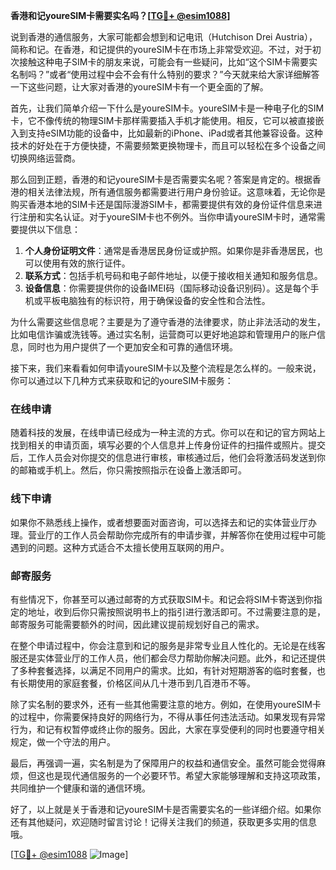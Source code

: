 **香港和记youreSIM卡需要实名吗？[[TG💪+ @esim1088](https://t.me/s/esim1088)]**

说到香港的通信服务，大家可能都会想到和记电讯（Hutchison Drei Austria），简称和记。在香港，和记提供的youreSIM卡在市场上非常受欢迎。不过，对于初次接触这种电子SIM卡的朋友来说，可能会有一些疑问，比如“这个SIM卡需要实名制吗？”或者“使用过程中会不会有什么特别的要求？”今天就来给大家详细解答一下这些问题，让大家对香港的youreSIM卡有一个更全面的了解。

首先，让我们简单介绍一下什么是youreSIM卡。youreSIM卡是一种电子化的SIM卡，它不像传统的物理SIM卡那样需要插入手机才能使用。相反，它可以被直接嵌入到支持eSIM功能的设备中，比如最新的iPhone、iPad或者其他兼容设备。这种技术的好处在于方便快捷，不需要频繁更换物理卡，而且可以轻松在多个设备之间切换网络运营商。

那么回到正题，香港的和记youreSIM卡是否需要实名呢？答案是肯定的。根据香港的相关法律法规，所有通信服务都需要进行用户身份验证。这意味着，无论你是购买香港本地的SIM卡还是国际漫游SIM卡，都需要提供有效的身份证件信息来进行注册和实名认证。对于youreSIM卡也不例外。当你申请youreSIM卡时，通常需要提供以下信息：

1. **个人身份证明文件**：通常是香港居民身份证或护照。如果你是非香港居民，也可以使用有效的旅行证件。
2. **联系方式**：包括手机号码和电子邮件地址，以便于接收相关通知和服务信息。
3. **设备信息**：你需要提供你的设备IMEI码（国际移动设备识别码）。这是每个手机或平板电脑独有的标识符，用于确保设备的安全性和合法性。

为什么需要这些信息呢？主要是为了遵守香港的法律要求，防止非法活动的发生，比如电信诈骗或洗钱等。通过实名制，运营商可以更好地追踪和管理用户的账户信息，同时也为用户提供了一个更加安全和可靠的通信环境。

接下来，我们来看看如何申请youreSIM卡以及整个流程是怎么样的。一般来说，你可以通过以下几种方式来获取和记的youreSIM卡服务：

### **在线申请**
随着科技的发展，在线申请已经成为一种主流的方式。你可以在和记的官方网站上找到相关的申请页面，填写必要的个人信息并上传身份证件的扫描件或照片。提交后，工作人员会对你提交的信息进行审核，审核通过后，他们会将激活码发送到你的邮箱或手机上。然后，你只需按照指示在设备上激活即可。

### **线下申请**
如果你不熟悉线上操作，或者想要面对面咨询，可以选择去和记的实体营业厅办理。营业厅的工作人员会帮助你完成所有的申请步骤，并解答你在使用过程中可能遇到的问题。这种方式适合不太擅长使用互联网的用户。

### **邮寄服务**
有些情况下，你甚至可以通过邮寄的方式获取SIM卡。和记会将SIM卡寄送到你指定的地址，收到后你只需按照说明书上的指引进行激活即可。不过需要注意的是，邮寄服务可能需要额外的时间，因此建议提前规划好自己的需求。

在整个申请过程中，你会注意到和记的服务是非常专业且人性化的。无论是在线客服还是实体营业厅的工作人员，他们都会尽力帮助你解决问题。此外，和记还提供了多种套餐选择，以满足不同用户的需求。比如，有针对短期游客的临时套餐，也有长期使用的家庭套餐，价格区间从几十港币到几百港币不等。

除了实名制的要求外，还有一些其他需要注意的地方。例如，在使用youreSIM卡的过程中，你需要保持良好的网络行为，不得从事任何违法活动。如果发现有异常行为，和记有权暂停或终止你的服务。因此，大家在享受便利的同时也要遵守相关规定，做一个守法的用户。

最后，再强调一遍，实名制是为了保障用户的权益和通信安全。虽然可能会觉得麻烦，但这也是现代通信服务的一个必要环节。希望大家能够理解和支持这项政策，共同维护一个健康和谐的通信环境。

好了，以上就是关于香港和记youreSIM卡是否需要实名的一些详细介绍。如果你还有其他疑问，欢迎随时留言讨论！记得关注我们的频道，获取更多实用的信息哦。

[[TG💪+ @esim1088](https://t.me/s/esim1088) ![Image](https://i.postimg.cc/4NQfJmqS/Snipaste-2025-05-13-00-14-12.png)]
